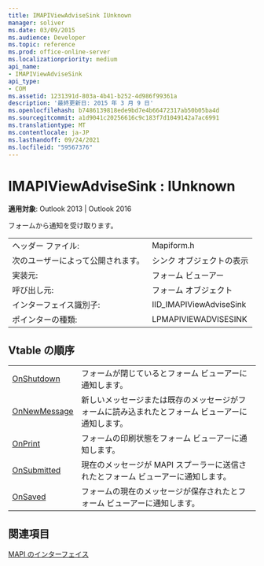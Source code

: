 ```yaml
---
title: IMAPIViewAdviseSink IUnknown
manager: soliver
ms.date: 03/09/2015
ms.audience: Developer
ms.topic: reference
ms.prod: office-online-server
ms.localizationpriority: medium
api_name:
- IMAPIViewAdviseSink
api_type:
- COM
ms.assetid: 1231391d-803a-4b41-b252-4d986f99361a
description: '最終更新日: 2015 年 3 月 9 日'
ms.openlocfilehash: b7486139818ede9bd7e4b66472317ab50b05ba4d
ms.sourcegitcommit: a1d9041c20256616c9c183f7d1049142a7ac6991
ms.translationtype: MT
ms.contentlocale: ja-JP
ms.lasthandoff: 09/24/2021
ms.locfileid: "59567376"
---
```

# <a name="imapiviewadvisesink--iunknown"></a>IMAPIViewAdviseSink : IUnknown

  
  
**適用対象**: Outlook 2013 | Outlook 2016 
  
フォームから通知を受け取ります。 
  
|||
|:-----|:-----|
|ヘッダー ファイル:  <br/> |Mapiform.h  <br/> |
|次のユーザーによって公開されます。  <br/> |シンク オブジェクトの表示  <br/> |
|実装元:  <br/> |フォーム ビューアー  <br/> |
|呼び出し元:  <br/> |フォーム オブジェクト  <br/> |
|インターフェイス識別子:  <br/> |IID_IMAPIViewAdviseSink  <br/> |
|ポインターの種類:  <br/> |LPMAPIVIEWADVISESINK  <br/> |
   
## <a name="vtable-order"></a>Vtable の順序

|||
|:-----|:-----|
|[OnShutdown](imapiviewadvisesink-onshutdown.md) <br/> |フォームが閉じているとフォーム ビューアーに通知します。  <br/> |
|[OnNewMessage](imapiviewadvisesink-onnewmessage.md) <br/> |新しいメッセージまたは既存のメッセージがフォームに読み込まれたとフォーム ビューアーに通知します。  <br/> |
|[OnPrint](imapiviewadvisesink-onprint.md) <br/> |フォームの印刷状態をフォーム ビューアーに通知します。  <br/> |
|[OnSubmitted](imapiviewadvisesink-onsubmitted.md) <br/> |現在のメッセージが MAPI スプーラーに送信されたとフォーム ビューアーに通知します。  <br/> |
|[OnSaved](imapiviewadvisesink-onsaved.md) <br/> |フォームの現在のメッセージが保存されたとフォーム ビューアーに通知します。  <br/> |
   
## <a name="see-also"></a>関連項目



[MAPI のインターフェイス](mapi-interfaces.md)

